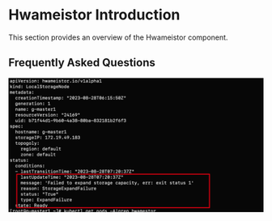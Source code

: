 # Hwameistor Introduction

This section provides an overview of the Hwameistor component.

## Frequently Asked Questions

![faq_04](../images/faq4.png)